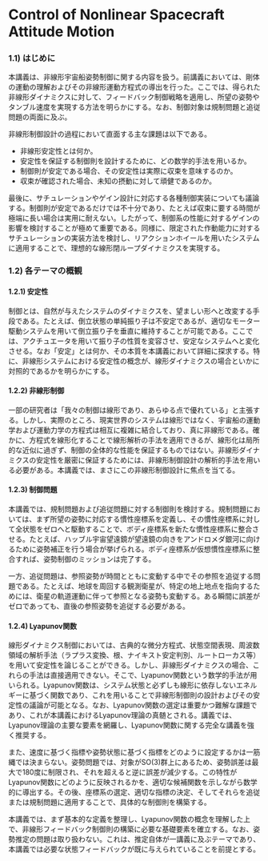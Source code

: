 # Control of Nonlinear Spacecraft Attitude Motion 

### 1.1) はじめに
本講義は、非線形宇宙船姿勢制御に関する内容を扱う。前講義においては、剛体の運動の理解およびその非線形運動方程式の導出を行った。ここでは、得られた非線形ダイナミクスに対して、フィードバック制御戦略を適用し、所望の姿勢やタンブル速度を実現する方法を明らかにする。なお、制御対象は規制問題と追従問題の両面に及ぶ。

非線形制御設計の過程において直面する主な課題は以下である。

- 非線形安定性とは何か。
- 安定性を保証する制御則を設計するために、どの数学的手法を用いるか。
- 制御則が安定である場合、その安定性は実際に収束を意味するのか。
- 収束が確認された場合、未知の摂動に対して頑健であるのか。

最後に、サチュレーションやゲイン設計に対応する各種制御実装についても議論する。制御則が安定であるだけでは不十分であり、たとえば収束に要する時間が極端に長い場合は実用に耐えない。したがって、制御系の性能に対するゲインの影響を検討することが極めて重要である。同様に、限定された作動能力に対するサチュレーションの実装方法を検討し、リアクションホイールを用いたシステムに適用することで、理想的な線形閉ループダイナミクスを実現する。

### 1.2) 各テーマの概観

#### 1.2.1) 安定性
制御とは、自然が与えたシステムのダイナミクスを、望ましい形へと改変する手段である。たとえば、倒立状態の単純振り子は不安定であるが、適切なモーター駆動システムを用いて倒立振り子を垂直に維持することが可能である。ここでは、アクチュエータを用いて振り子の性質を変容させ、安定なシステムへと変化させる。なお「安定」とは何か、その本質を本講義において詳細に探求する。特に、非線形システムにおける安定性の概念が、線形ダイナミクスの場合といかに対照的であるかを明らかにする。

#### 1.2.2) 非線形制御
一部の研究者は「我々の制御は線形であり、あらゆる点で優れている」と主張する。しかし、実際のところ、現実世界のシステムは線形ではなく、宇宙船の運動学および運動力学の方程式は相互に複雑に結合しており、真に非線形である。確かに、方程式を線形化することで線形解析の手法を適用できるが、線形化は局所的な近似に過ぎず、制御の全体的な性能を保証するものではない。非線形ダイナミクスの安定性を厳密に保証するためには、非線形制御設計の解析的手法を用いる必要がある。本講義では、まさにこの非線形制御設計に焦点を当てる。

#### 1.2.3) 制御問題
本講義では、規制問題および追従問題に対する制御則を検討する。規制問題においては、まず所望の姿勢に対応する慣性座標系を定義し、その慣性座標系に対して全状態をゼロへと駆動することで、ボディ座標系を新たな慣性座標系に整合させる。たとえば、ハッブル宇宙望遠鏡が望遠鏡の向きをアンドロメダ銀河に向けるために姿勢補正を行う場合が挙げられる。ボディ座標系が仮想慣性座標系に整合すれば、姿勢制御のミッションは完了する。

一方、追従問題は、参照姿勢が時間とともに変動する中でその参照を追従する問題である。たとえば、地球を周回する観測衛星が、特定の地上地点を指向するためには、衛星の軌道運動に伴って参照となる姿勢も変動する。ある瞬間に誤差がゼロであっても、直後の参照姿勢を追従する必要がある。

#### 1.2.4) Lyapunov関数
線形ダイナミクス制御においては、古典的な微分方程式、状態空間表現、周波数領域の解析手法（ラプラス変換、根、ナイキスト安定判別、ルートローカス等）を用いて安定性を論じることができる。しかし、非線形ダイナミクスの場合、これらの手法は直接適用できない。そこで、Lyapunov関数という数学的手法が用いられる。Lyapunov関数は、システム状態と必ずしも線形に依存しないエネルギーに基づく関数であり、これを用いることで非線形制御則の設計およびその安定性の議論が可能となる。なお、Lyapunov関数の選定は重要かつ難解な課題であり、これが本講義におけるLyapunov理論の真髄とされる。講義では、Lyapunov理論の主要な要素を網羅し、Lyapunov関数に関する完全な講義を強く推奨する。

また、速度に基づく指標や姿勢状態に基づく指標をどのように設定するかは一筋縄では決まらない。姿勢問題では、対象がSO(3)群上にあるため、姿勢誤差は最大で180度に制限され、それを超えると逆に誤差が減少する。この特性がLyapunov関数にどのように反映されるかを、適切な候補関数を示しながら数学的に導出する。その後、座標系の選定、適切な指標の決定、そしてそれらを追従または規制問題に適用することで、具体的な制御則を構築する。

本講義では、まず基本的な定義を整理し、Lyapunov関数の概念を理解した上で、非線形フィードバック制御則の構築に必要な基礎要素を確立する。なお、姿勢推定の問題は取り扱わない。これは、推定自体が一講義に及ぶテーマであり、本講義では必要な状態フィードバックが既に与えられていることを前提とする。

